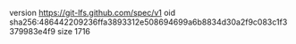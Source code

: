 version https://git-lfs.github.com/spec/v1
oid sha256:486442209236ffa3893312e508694699a6b8834d30a2f9c083c1f3379983e4f9
size 1716

